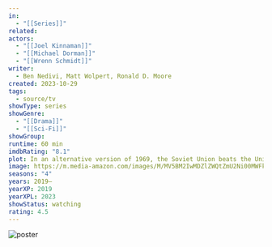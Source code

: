 ```yaml
---
in:
  - "[[Series]]"
related: 
actors:
  - "[[Joel Kinnaman]]"
  - "[[Michael Dorman]]"
  - "[[Wrenn Schmidt]]"
writer:
  - Ben Nedivi, Matt Wolpert, Ronald D. Moore
created: 2023-10-29
tags:
  - source/tv
showType: series
showGenre:
  - "[[Drama]]"
  - "[[Sci-Fi]]"
showGroup: 
runtime: 60 min
imdbRating: "8.1"
plot: In an alternative version of 1969, the Soviet Union beats the United States to the Moon, and the space race continues on for decades with still grander challenges and goals.
image: https://m.media-amazon.com/images/M/MV5BM2IwMDZlZWQtZmU2Ni00MWFkLTk1ZGMtZTc3NGVkNjIzNzIzXkEyXkFqcGdeQXVyMTQxNzMzNDI@._V1_SX300.jpg
seasons: "4"
years: 2019–
yearXP: 2019
yearXPL: 2023
showStatus: watching
rating: 4.5
---
```

![poster](https://m.media-amazon.com/images/M/MV5BM2IwMDZlZWQtZmU2Ni00MWFkLTk1ZGMtZTc3NGVkNjIzNzIzXkEyXkFqcGdeQXVyMTQxNzMzNDI@._V1_SX300.jpg)

